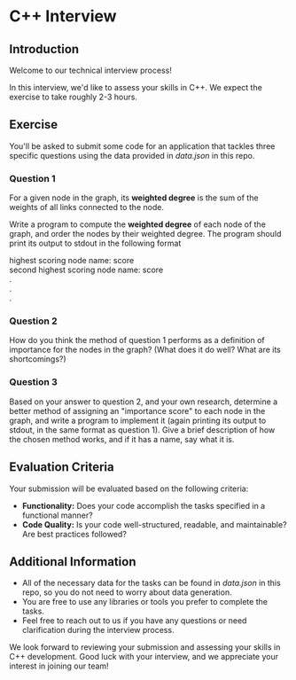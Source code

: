 # C++ Interview

## Introduction
Welcome to our technical interview process! 

In this interview, we'd like to assess your skills in C++. We expect the exercise to take roughly 2-3 hours.

## Exercise

You'll be asked to submit some code for an application that tackles three specific questions using the data provided in _data.json_ in this repo.

### Question 1
    
For a given node in the graph, its **weighted degree** is the sum of the weights of all links connected to the node.

Write a program to compute the **weighted degree** of each node of the graph, and order the nodes by their weighted degree. The program should print its output to stdout in the following format
  
highest scoring node name:          score  
second highest scoring node name:   score  
.  
.  
.  
  
### Question 2
  
How do you think the method of question 1 performs as a definition of importance for the nodes in the graph? (What does it do well? What are its shortcomings?)
  
### Question 3
  
Based on your answer to question 2, and your own research, determine a better method of assigning an "importance score" to each node in the graph, and write a program to implement it (again printing its output to stdout, in the same format as question 1). Give a brief description of how the chosen method works, and if it has a name, say what it is.

## Evaluation Criteria
Your submission will be evaluated based on the following criteria:
* **Functionality:** Does your code accomplish the tasks specified in a functional manner?
* **Code Quality:** Is your code well-structured, readable, and maintainable? Are best practices followed?

## Additional Information
* All of the necessary data for the tasks can be found in _data.json_ in this repo, so you do not need to worry about data generation.
* You are free to use any libraries or tools you prefer to complete the tasks.
* Feel free to reach out to us if you have any questions or need clarification during the interview process.

We look forward to reviewing your submission and assessing your skills in C++ development. Good luck with your interview, and we appreciate your interest in joining our team!
